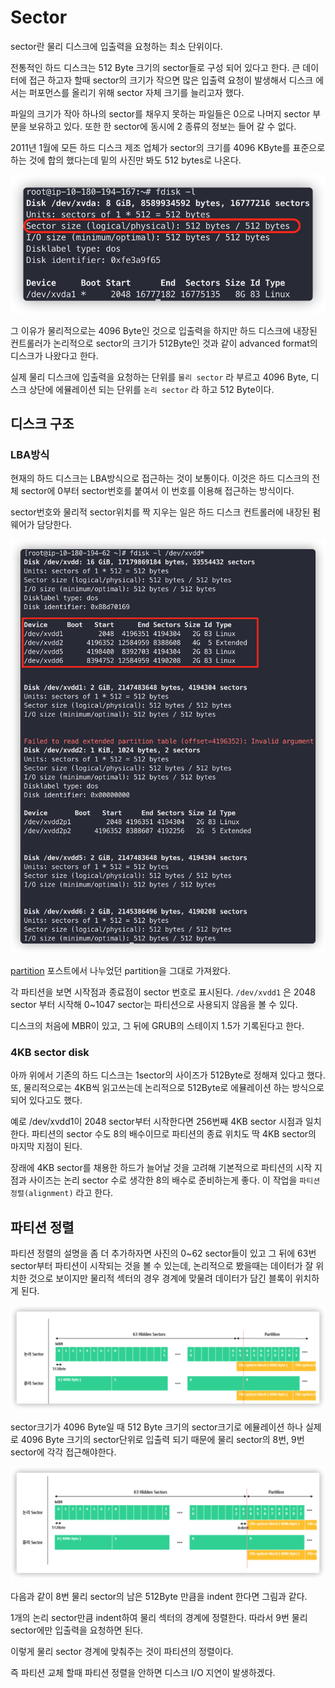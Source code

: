 # Sector


sector란 물리 디스크에 입출력을 요청하는 최소 단위이다.

<!--more-->

전통적인 하드 디스크는 512 Byte 크기의 sector들로 구성 되어 있다고 한다. 큰 데이터에 접근 하고자 할때 sector의 크기가 작으면 많은 입출력 요청이 발생해서 디스크 에서는 퍼포먼스를 올리기 위해 sector 자체 크기를 늘리고자 했다.

파일의 크기가 작아 하나의 sector를 채우지 못하는 파일들은 0으로 나머지 sector 부분을 보유하고 있다. 또한 한 sector에 동시에 2 종류의 정보는 들어 갈 수 없다.

2011년 1월에 모든 하드 디스크 제조 업체가 sector의 크기를 4096 KByte를 표준으로 하는 것에 합의 했다는데 밑의 사진만 봐도 512 bytes로 나온다.

![sector size](Untitled.png "sector size")

그 이유가 물리적으로는 4096 Byte인 것으로 입출력을 하지만 하드 디스크에 내장된 컨트롤러가 논리적으로 sector의 크기가 512Byte인 것과 같이 advanced format의 디스크가 나왔다고 한다.

실제 물리 디스크에 입출력을 요청하는 단위를 `물리 sector` 라 부르고 4096 Byte, 디스크 상단에 에뮬레이션 되는 단위를 `논리 sector` 라 하고 512 Byte이다. 

## 디스크 구조

### LBA방식

현재의 하드 디스크는 LBA방식으로 접근하는 것이 보통이다. 이것은 하드 디스크의 전체 sector에 0부터 sector번호를 붙여서 이 번호를 이용해 접근하는 방식이다.

sector번호와 물리적 sector위치를 짝 지우는 일은 하드 디스크 컨트롤러에 내장된 펌웨어가 담당한다.

![sector](Untitled%201.png "sector")

[partition](https://jaejin1.github.io/2020/06/28/linux/partition/) 포스트에서 나누었던 partition을 그대로 가져왔다.

각 파티션을 보면 시작점과 종료점이 sector 번호로 표시된다. `/dev/xvdd1` 은 2048 sector 부터 시작해 0~1047 sector는 파티션으로 사용되지 않음을 볼 수 있다. 

디스크의 처음에 MBR이 있고, 그 뒤에 GRUB의 스테이지 1.5가 기록된다고 한다.

### 4KB sector disk

아까 위에서 기존의 하드 디스크는 1sector의 사이즈가 512Byte로 정해져 있다고 했다. 또, 물리적으로는 4KB씩 읽고쓰는데 논리적으로 512Byte로 에뮬레이션 하는 방식으로 되어 있다고도 했다. 

예로 /dev/xvdd1이 2048 sector부터 시작한다면 256번째 4KB sector 시점과 일치한다. 파티션의 sector 수도 8의 배수이므로 파티션의 종료 위치도 딱 4KB sector의 마지막 지점이 된다.

장래에 4KB sector를 채용한 하드가 늘어날 것을 고려해 기본적으로 파티션의 시작 지점과 사이즈는 논리 sector 수로 생각한 8의 배수로 준비하는게 좋다. 이 작업을 `파티션 정렬(alignment)` 라고 한다. 

## 파티션 정렬

파티션 정렬의 설명을 좀 더 추가하자면 사진의 0~62 sector들이 있고 그 뒤에 63번 sector부터 파티션이 시작되는 것을 볼 수 있는데, 논리적으로 봤을때는 데이터가 잘 위치한 것으로 보이지만 물리적 섹터의 경우 경계에 맞물려 데이터가 담긴 블록이 위치하게 된다. 

![naver cloud](Untitled%202.png "naver cloud")

sector크기가 4096 Byte일 때 512 Byte 크기의 sector크기로 에뮬레이션 하나 실제로 4096 Byte 크기의 sector단위로 입출력 되기 때문에 물리 sector의 8번, 9번 sector에 각각 접근해야한다. 

![naver cloud](Untitled%203.png "naver cloud")

다음과 같이 8번 물리 sector의 남은 512Byte 만큼을 indent 한다면 그림과 같다.

1개의 논리 sector만큼 indent하여 물리 섹터의 경계에 정렬한다. 따라서 9번 물리 sector에만 입출력을 요청하면 된다. 

이렇게 물리 sector 경계에 맞춰주는 것이 파티션의 정렬이다.

즉 파티션 교체 할때 파티션 정렬을 안하면 디스크 I/O 지연이 발생하겠다. 
